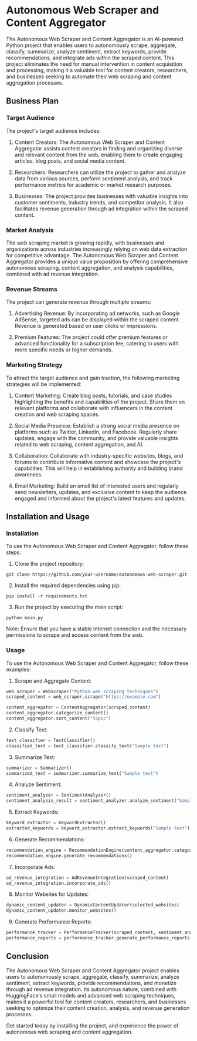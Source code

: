# Autonomous Web Scraper and Content Aggregator

The Autonomous Web Scraper and Content Aggregator is an AI-powered Python project that enables users to autonomously scrape, aggregate, classify, summarize, analyze sentiment, extract keywords, provide recommendations, and integrate ads within the scraped content. This project eliminates the need for manual intervention in content acquisition and processing, making it a valuable tool for content creators, researchers, and businesses seeking to automate their web scraping and content aggregation processes.

## Business Plan

### Target Audience

The project's target audience includes:

1. Content Creators: The Autonomous Web Scraper and Content Aggregator assists content creators in finding and organizing diverse and relevant content from the web, enabling them to create engaging articles, blog posts, and social media content.

2. Researchers: Researchers can utilize the project to gather and analyze data from various sources, perform sentiment analysis, and track performance metrics for academic or market research purposes.

3. Businesses: The project provides businesses with valuable insights into customer sentiments, industry trends, and competitor analysis. It also facilitates revenue generation through ad integration within the scraped content.

### Market Analysis

The web scraping market is growing rapidly, with businesses and organizations across industries increasingly relying on web data extraction for competitive advantage. The Autonomous Web Scraper and Content Aggregator provides a unique value proposition by offering comprehensive autonomous scraping, content aggregation, and analysis capabilities, combined with ad revenue integration.

### Revenue Streams

The project can generate revenue through multiple streams:

1. Advertising Revenue: By incorporating ad networks, such as Google AdSense, targeted ads can be displayed within the scraped content. Revenue is generated based on user clicks or impressions.

2. Premium Features: The project could offer premium features or advanced functionality for a subscription fee, catering to users with more specific needs or higher demands.

### Marketing Strategy

To attract the target audience and gain traction, the following marketing strategies will be implemented:

1. Content Marketing: Create blog posts, tutorials, and case studies highlighting the benefits and capabilities of the project. Share them on relevant platforms and collaborate with influencers in the content creation and web scraping spaces.

2. Social Media Presence: Establish a strong social media presence on platforms such as Twitter, LinkedIn, and Facebook. Regularly share updates, engage with the community, and provide valuable insights related to web scraping, content aggregation, and AI.

3. Collaboration: Collaborate with industry-specific websites, blogs, and forums to contribute informative content and showcase the project's capabilities. This will help in establishing authority and building brand awareness.

4. Email Marketing: Build an email list of interested users and regularly send newsletters, updates, and exclusive content to keep the audience engaged and informed about the project's latest features and updates.

## Installation and Usage

### Installation

To use the Autonomous Web Scraper and Content Aggregator, follow these steps:

1. Clone the project repository:
```shell
git clone https://github.com/your-username/autonomous-web-scraper.git
```

2. Install the required dependencies using pip:
```shell
pip install -r requirements.txt
```

3. Run the project by executing the main script:
```shell
python main.py
```

Note: Ensure that you have a stable internet connection and the necessary permissions to scrape and access content from the web.

### Usage

To use the Autonomous Web Scraper and Content Aggregator, follow these examples:

1. Scrape and Aggregate Content:
```python
web_scraper = WebScraper("Python web scraping techniques")
scraped_content = web_scraper.scrape("https://example.com")

content_aggregator = ContentAggregator(scraped_content)
content_aggregator.categorize_content()
content_aggregator.sort_content("topic")
```

2. Classify Text:
```python
text_classifier = TextClassifier()
classified_text = text_classifier.classify_text("Sample text")
```

3. Summarize Text:
```python
summarizer = Summarizer()
summarized_text = summarizer.summarize_text("Sample text")
```

4. Analyze Sentiment:
```python
sentiment_analyzer = SentimentAnalyzer()
sentiment_analysis_result = sentiment_analyzer.analyze_sentiment("Sample text")
```

5. Extract Keywords:
```python
keyword_extractor = KeywordExtractor()
extracted_keywords = keyword_extractor.extract_keywords("Sample text")
```

6. Generate Recommendations:
```python
recommendation_engine = RecommendationEngine(content_aggregator.categorized_content, user_preferences)
recommendation_engine.generate_recommendations()
```

7. Incorporate Ads:
```python
ad_revenue_integration = AdRevenueIntegration(scraped_content)
ad_revenue_integration.incorporate_ads()
```

8. Monitor Websites for Updates:
```python
dynamic_content_updater = DynamicContentUpdater(selected_websites)
dynamic_content_updater.monitor_websites()
```

9. Generate Performance Reports:
```python
performance_tracker = PerformanceTracker(scraped_content, sentiment_analysis_results, ad_revenue)
performance_reports = performance_tracker.generate_performance_reports()
```

## Conclusion

The Autonomous Web Scraper and Content Aggregator project enables users to autonomously scrape, aggregate, classify, summarize, analyze sentiment, extract keywords, provide recommendations, and monetize through ad revenue integration. Its autonomous nature, combined with HuggingFace's small models and advanced web scraping techniques, makes it a powerful tool for content creators, researchers, and businesses seeking to optimize their content creation, analysis, and revenue generation processes.

Get started today by installing the project, and experience the power of autonomous web scraping and content aggregation.